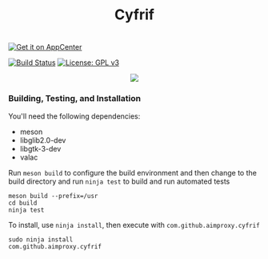 <div align="center">
  <h1>Cyfrif<h1>
</div>

[![Get it on AppCenter](https://appcenter.elementary.io/badge.svg)](https://appcenter.elementary.io/com.github.aimproxy.cyfrif)

[![Build Status](https://travis-ci.org/lainsce/quilter.svg?branch=master)](https://travis-ci.org/aimproxy/cyfrif)
[![License: GPL v3](https://img.shields.io/badge/License-GPL%20v3-blue.svg)](http://www.gnu.org/licenses/gpl-3.0)

<div align="center">
  <img src="https://raw.githubusercontent.com/aimproxy/cyfrif/master/media/Screenshot.png">
</div>

### Building, Testing, and Installation

You'll need the following dependencies:
* meson
* libglib2.0-dev
* libgtk-3-dev
* valac

Run `meson build` to configure the build environment and then change to the build directory and run `ninja test` to build and run automated tests

    meson build --prefix=/usr
    cd build
    ninja test

To install, use `ninja install`, then execute with `com.github.aimproxy.cyfrif`

    sudo ninja install
    com.github.aimproxy.cyfrif
